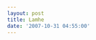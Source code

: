 ```yaml
---
layout: post
title: Lamhe
date: '2007-10-31 04:55:00'
---
```


<p><a onblur="try {parent.deselectBloggerImageGracefully();} catch(e) {}" href="http://bp0.blogger.com/_cWdd7TsTIWo/RygLMITCk5I/AAAAAAAAAFA/qMUYoTvHmcQ/s1600-h/lamhe.jpg"><img style="display:block; margin:0px auto 10px; text-align:center;cursor:pointer; cursor:hand;" src="http://bp0.blogger.com/_cWdd7TsTIWo/RygLMITCk5I/AAAAAAAAAFA/qMUYoTvHmcQ/s320/lamhe.jpg" border="0" alt="" id="BLOGGER_PHOTO_ID_5127360478774989714"/></a></p><div class="blogger-post-footer"><img width="1" height="1" src="https://blogger.googleusercontent.com/tracker/5416117946427095362-7149475437113599781?l=soranthou.blogspot.com" alt=""/></div>